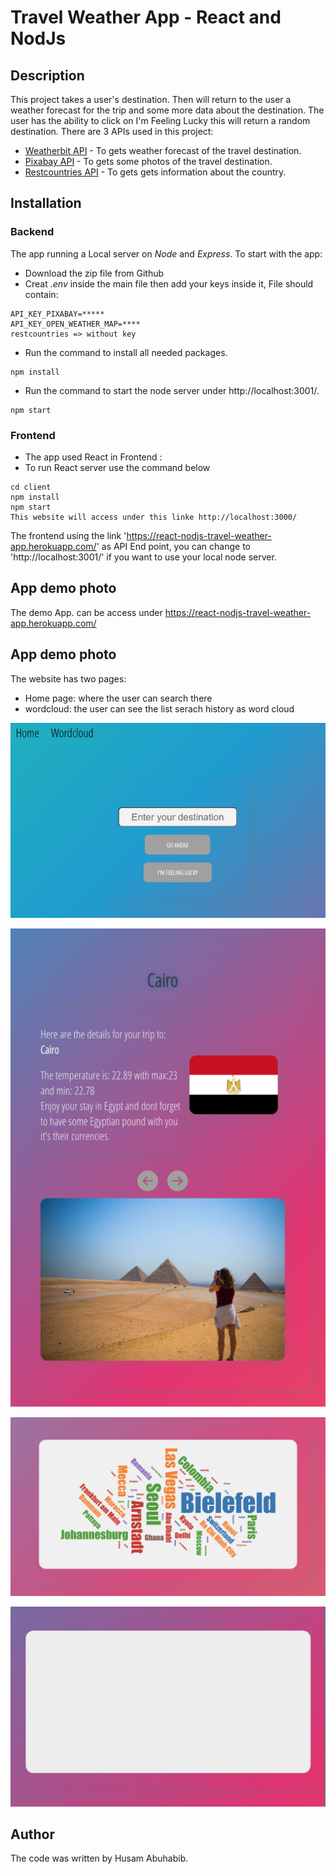 # Travel Weather App - React and NodJs

## Description

This project takes a user's destination.
Then will return to the user a weather forecast for the trip and some more data about the destination.
The user has the ability to click on I'm Feeling Lucky this will return a random destination.
There are 3 APIs used in this project:

- [Weatherbit API](https://www.weatherbit.io/) - To gets weather forecast of the travel destination.
- [Pixabay API](https://pixabay.com/) - To gets some photos of the travel destination.
- [Restcountries API](https://restcountries.eu/) - To gets gets information about the country.

## Installation

### Backend

The app running a Local server on _Node_ and _Express_.
To start with the app:

- Download the zip file from Github
- Creat _.env_ inside the main file then add your keys inside it, File should contain:

```
API_KEY_PIXABAY=*****
API_KEY_OPEN_WEATHER_MAP=****
restcountries => without key
```

- Run the command to install all needed packages.

```
npm install
```

- Run the command to start the node server under http://localhost:3001/.

```
npm start
```

### Frontend

- The app used React in Frontend :
- To run React server use the command below

```
cd client
npm install
npm start
This website will access under this linke http://localhost:3000/
```

The frontend using the link 'https://react-nodjs-travel-weather-app.herokuapp.com/' as API End point,
you can change to 'http://localhost:3001/' if you want to use your local node server.

## App demo photo

The demo App. can be access under https://react-nodjs-travel-weather-app.herokuapp.com/

## App demo photo

The website has two pages:

- Home page: where the user can search there
- wordcloud: the user can see the list serach history as word cloud

![success](https://raw.githubusercontent.com/HMABUHABIB/react-nodjs-travel-weather-app/main/client/demo-pic/search%20box.png?raw=true "main-page")

![trips](https://raw.githubusercontent.com/HMABUHABIB/react-nodjs-travel-weather-app/main/client/demo-pic/search%20results.png?raw=true "trips")

![Wordcloud](https://raw.githubusercontent.com/HMABUHABIB/react-nodjs-travel-weather-app/main/client/demo-pic/Wordcloud-2.png?raw=true "Wordcloud")

![Wordcloud Gif](https://raw.githubusercontent.com/HMABUHABIB/react-nodjs-travel-weather-app/main/client/demo-pic/Wordcloud.gif?raw=true "Wordcloud Gif")

## Author

The code was written by Husam Abuhabib.
